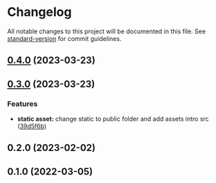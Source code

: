 # Changelog

All notable changes to this project will be documented in this file. See [standard-version](https://github.com/conventional-changelog/standard-version) for commit guidelines.

## [0.4.0](https://github.com/gabrielmelo/vitewind-starter/compare/v0.3.0...v0.4.0) (2023-03-23)

## [0.3.0](https://github.com/gabrielmelo/vitewind-starter/compare/v0.2.0...v0.3.0) (2023-03-23)


### Features

* **static asset:** change static to public folder and add assets intro src ([39d5f6b](https://github.com/gabrielmelo/vitewind-starter/commit/39d5f6b6e76f33e294a5940f4717bd92aae96d14))

## 0.2.0 (2023-02-02)

## 0.1.0 (2022-03-05)
